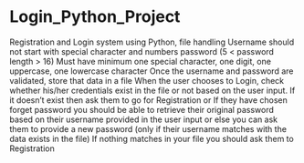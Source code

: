 # Login_Python_Project
Registration and Login system using Python, file handling
Username should not start with special character and numbers
password (5 < password length > 16) Must have minimum one special character,
one digit, one uppercase, one lowercase character
Once the username and password are validated, store that data in a file
When the user chooses to Login, check whether his/her credentials exist in the file or not based on the user input.
If it doesn’t exist then ask them to go for Registration or If they have chosen forget password you should be able to retrieve their original password based on
their username provided in the user input or else you can ask them to provide a new password (only if their username matches with the data exists in the file)
If nothing matches in your file you should ask them to Registration
